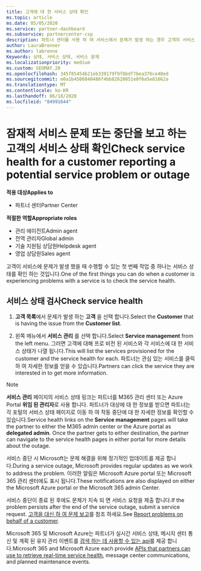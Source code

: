 ```yaml
---
title: 고객에 대 한 서비스 상태 확인
ms.topic: article
ms.date: 05/05/2020
ms.service: partner-dashboard
ms.subservice: partnercenter-csp
description: 파트너 센터를 사용 하 여 서비스에서 문제가 발생 하는 경우 고객의 서비스 상태를 확인 하는 방법을 알아봅니다.
author: LauraBrenner
ms.author: labrenne
Keywords: 상태, 서비스 상태, 서비스 문제
ms.localizationpriority: medium
ms.custom: SEOMAY.20
ms.openlocfilehash: 345f85454b21eb339179f9f8bdf7bea376ce48ed
ms.sourcegitcommit: e0a1b4506840486f4bb82620051e0f6a5e81662a
ms.translationtype: MT
ms.contentlocale: ko-KR
ms.lasthandoff: 06/18/2020
ms.locfileid: "84991644"
---
```

# <a name="check-service-health-for-a-customer-reporting-a-potential-service-problem-or-outage"></a><span data-ttu-id="541fc-104">잠재적 서비스 문제 또는 중단을 보고 하는 고객의 서비스 상태 확인</span><span class="sxs-lookup"><span data-stu-id="541fc-104">Check service health for a customer reporting a potential service problem or outage</span></span>

<span data-ttu-id="541fc-105">**적용 대상**</span><span class="sxs-lookup"><span data-stu-id="541fc-105">**Applies to**</span></span>

- <span data-ttu-id="541fc-106">파트너 센터</span><span class="sxs-lookup"><span data-stu-id="541fc-106">Partner Center</span></span>

<span data-ttu-id="541fc-107">**적절한 역할**</span><span class="sxs-lookup"><span data-stu-id="541fc-107">**Appropriate roles**</span></span>

- <span data-ttu-id="541fc-108">관리 에이전트</span><span class="sxs-lookup"><span data-stu-id="541fc-108">Admin agent</span></span>
- <span data-ttu-id="541fc-109">전역 관리자</span><span class="sxs-lookup"><span data-stu-id="541fc-109">Global admin</span></span>
- <span data-ttu-id="541fc-110">기술 지원팀 상담원</span><span class="sxs-lookup"><span data-stu-id="541fc-110">Helpdesk agent</span></span>
- <span data-ttu-id="541fc-111">영업 상담원</span><span class="sxs-lookup"><span data-stu-id="541fc-111">Sales agent</span></span>

<span data-ttu-id="541fc-112">고객이 서비스에 문제가 발생 했을 때 수행할 수 있는 첫 번째 작업 중 하나는 서비스 상태를 확인 하는 것입니다.</span><span class="sxs-lookup"><span data-stu-id="541fc-112">One of the first things you can do when a customer is experiencing problems with a service is to check the service health.</span></span> 

## <a name="check-service-health"></a><span data-ttu-id="541fc-113">서비스 상태 검사</span><span class="sxs-lookup"><span data-stu-id="541fc-113">Check service health</span></span>

1. <span data-ttu-id="541fc-114">**고객 목록**에서 문제가 발생 하는 **고객** 을 선택 합니다.</span><span class="sxs-lookup"><span data-stu-id="541fc-114">Select the **Customer** that is having the issue from the **Customer list**.</span></span>

2. <span data-ttu-id="541fc-115">왼쪽 메뉴에서 **서비스 관리** 를 선택 합니다.</span><span class="sxs-lookup"><span data-stu-id="541fc-115">Select **Service management** from the left menu.</span></span> <span data-ttu-id="541fc-116">그러면 고객에 대해 프로 비전 된 서비스와 각 서비스에 대 한 서비스 상태가 나열 됩니다.</span><span class="sxs-lookup"><span data-stu-id="541fc-116">This will list the services provisioned for the customer and the service health for each.</span></span> <span data-ttu-id="541fc-117">파트너는 관심 있는 서비스를 클릭 하 여 자세한 정보를 얻을 수 있습니다.</span><span class="sxs-lookup"><span data-stu-id="541fc-117">Partners can click the service they are interested in to get more information.</span></span> 

>[!NOTE] 
> <span data-ttu-id="541fc-118">**서비스 관리** 페이지의 서비스 상태 링크는 파트너를 M365 관리 센터 또는 Azure Portal **위임 된 관리자**로 사용 합니다. 파트너가 대상에 대 한 정보를 받으면 파트너는 각 포털의 서비스 상태 페이지로 이동 하 여 작동 중단에 대 한 자세한 정보를 확인할 수 있습니다.</span><span class="sxs-lookup"><span data-stu-id="541fc-118">Service health links on the **Service management** pages will take the partner to either the M365 admin center or the Azure portal as **delegated admin**. Once the partner gets to either destination, the partner can navigate to the service health pages in either portal for more details about the outage.</span></span>
 
<span data-ttu-id="541fc-119">서비스 중단 시 Microsoft는 문제 해결을 위해 정기적인 업데이트를 제공 합니다.</span><span class="sxs-lookup"><span data-stu-id="541fc-119">During a service outage, Microsoft provides regular updates as we work to address the problem.</span></span> <span data-ttu-id="541fc-120">이러한 알림은 Microsoft Azure portal 또는 Microsoft 365 관리 센터에도 표시 됩니다.</span><span class="sxs-lookup"><span data-stu-id="541fc-120">These notifications are also displayed on either the Microsoft Azure portal or the Microsoft 365 admin Center.</span></span>

<span data-ttu-id="541fc-121">서비스 중단이 종료 된 후에도 문제가 지속 되 면 서비스 요청을 제출 합니다.</span><span class="sxs-lookup"><span data-stu-id="541fc-121">If the problem persists after the end of the service outage, submit a service request.</span></span> <span data-ttu-id="541fc-122">[고객을 대신 하 여 문제 보고](report-problems-on-behalf-of-a-customer.md)를 참조 하세요.</span><span class="sxs-lookup"><span data-stu-id="541fc-122">See [Report problems on behalf of a customer](report-problems-on-behalf-of-a-customer.md).</span></span>

<span data-ttu-id="541fc-123">Microsoft 365 및 Microsoft Azure는 파트너가 실시간 서비스 상태, 메시지 센터 통신 및 계획 된 유지 관리 이벤트를 [검색 하는 데 사용할 수 있는 api](get-automated-service-notifications-with-our-apis.md)를 제공 합니다.</span><span class="sxs-lookup"><span data-stu-id="541fc-123">Microsoft 365 and Microsoft Azure each provide [APIs that partners can use to retrieve real-time service health](get-automated-service-notifications-with-our-apis.md), message center communications, and planned maintenance events.</span></span>

 

